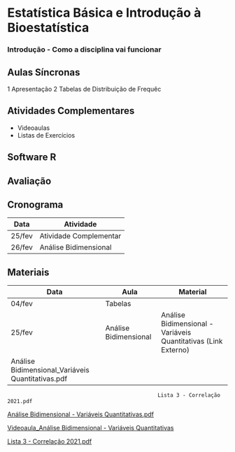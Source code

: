 # **Estatística Básica e Introdução à Bioestatística**


### Introdução - Como a disciplina vai funcionar

## Aulas Síncronas

1 Apresentação 
2 Tabelas de Distribuição de Frequêc


## Atividades Complementares

- Videoaulas
- Listas de Exercícios

## Software R


## Avaliação


## Cronograma 

| Data                  |  Atividade  |
| -------------------   | ------------------- |
|  25/fev               |  Atividade Complementar |
|  26/fev               |  Análise Bidimensional |


## Materiais

| Data                  | Aula                | Material           |
| -------------------   | ------------------- |------------------- |
| 04/fev                | Tabelas             |
| 25/fev                | Análise Bidimensional|    Análise Bidimensional - Variáveis Quantitativas (Link Externo)   
|                                                   Análise Bidimensional_Variáveis Quantitativas.pdf   
                                                    Lista 3 - Correlação 2021.pdf   
[Análise Bidimensional - Variáveis Quantitativas.pdf](https://drive.google.com/file/d/105M9i55CaoIOUQ9H4trmNKt_eAcQWM7b/view?usp=sharing)

[Videoaula_Análise Bidimensional - Variáveis Quantitativas](https://drive.google.com/file/d/105M9i55CaoIOUQ9H4trmNKt_eAcQWM7b/view?usp=sharing)

[Lista 3 - Correlação 2021.pdf](https://drive.google.com/file/d/105M9i55CaoIOUQ9H4trmNKt_eAcQWM7b/view?usp=sharing)

     





  
  
  
  
